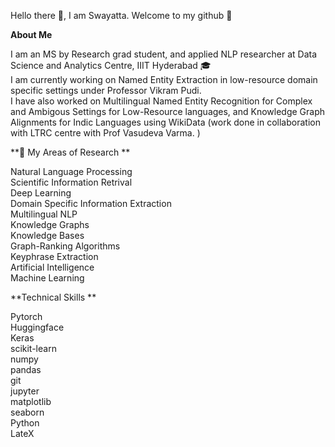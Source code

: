 Hello there 👋, I am Swayatta. Welcome to my github 🌠

**About Me**

I am an MS by Research grad student, and applied NLP researcher at Data Science and Analytics Centre, IIIT Hyderabad 🎓  
I am currently working on Named Entity Extraction in low-resource domain specific settings under Professor Vikram Pudi.  
I have also worked on Multilingual Named Entity Recognition for Complex and Ambigous Settings for Low-Resource languages, and Knowledge Graph Alignments for Indic Languages using WikiData (work done in collaboration with LTRC centre with Prof Vasudeva Varma. )   

**🎯 My Areas of Research  **

Natural Language Processing  
Scientific Information Retrival  
Deep Learning  
Domain Specific Information Extraction  
Multilingual NLP  
Knowledge Graphs  
Knowledge Bases  
Graph-Ranking Algorithms  
Keyphrase Extraction  
Artificial Intelligence  
Machine Learning

**Technical Skills   **

Pytorch  
Huggingface  
Keras  
scikit-learn  
numpy  
pandas  
git  
jupyter  
matplotlib  
seaborn  
Python  
LateX  

  
